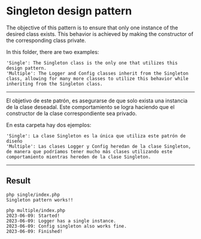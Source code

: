 # Singleton design pattern

The objective of this pattern is to ensure that only one instance of the desired class exists. This behavior is achieved by making the constructor of the corresponding class private.

In this folder, there are two examples:

    'Single': The Singleton class is the only one that utilizes this design pattern.
    'Multiple': The Logger and Config classes inherit from the Singleton class, allowing for many more classes to utilize this behavior while inheriting from the Singleton class.

---

El objetivo de este patrón, es asegurarse de que solo exista una instancia de la clase deseadal. Este comportamiento se logra haciendo que el constructor de la clase correspondiente sea privado.

En esta carpeta hay dos ejemplos:

    'Single': La clase Singleton es la única que utiliza este patrón de diseño
    'Multiple': Las clases Logger y Config heredan de la clase Singleton, de manera que podríamos tener mucho más clases utilizando este comportamiento mientras hereden de la clase Singleton.

---

## Result

```
php single/index.php 
Singleton pattern works!!
```

```
php multiple/index.php
2023-06-09: Started!
2023-06-09: Logger has a single instance.
2023-06-09: Config singleton also works fine.
2023-06-09: Finished!
```

